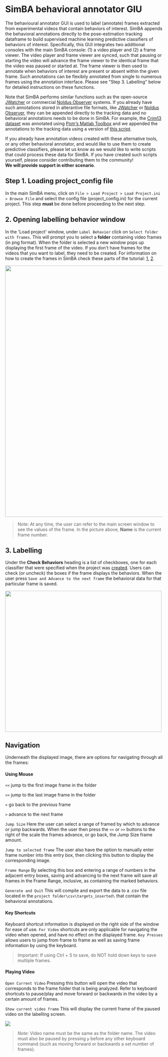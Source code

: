 # SimBA behavioral annotator GIU
The behavioural annotator GUI is used to label (annotate) frames extracted from experimental videos that contain behaviors of interest. SimBA appends the behavioral annotations directly to the pose-estimation tracking dataframe to build supervised machine learning predictive classifiers of behaviors of interest. Specifically, this GUI integrates two additional consoles with the main SimBA console: (1) a video player and (2) a frame viewer. The video player and frame viewer are synced, such that pausing or starting the video will advance the frame viewer to the identical frame that the video was paused or started at. The frame viewer is then used to annotate when behaviors of interest are present or absent within the given frame. Such annotations can be flexibily annotated from single to numerous frames using the annotation interface. Please see "Step 3. Labelling" below for detailed instructions on these functions.

Note that SimBA performs similar functions such as the open-source [JWatcher](http://www.jwatcher.ucla.edu/) or commercial [Noldus Observer](https://www.noldus.com/human-behavior-research/products/the-observer-xt) systems. If you already have such annotations stored in alterantive file formats, like [JWatcher](http://www.jwatcher.ucla.edu/) or [Noldus Observer](https://www.noldus.com/human-behavior-research/products/the-observer-xt), they can be appended directly to the tracking data and no behavioral annotations needs to be done in SimBA. For example, the [Crim13 dataset](http://www.vision.caltech.edu/Video_Datasets/CRIM13/CRIM13/Main.html) was annotated using [Piotr’s Matlab Toolbox](https://github.com/pdollar/toolbox) and we appended the annotations to the tracking data using a version of [this script](https://github.com/sgoldenlab/simba/blob/master/misc/Caltech_2_DLC.py). 

If you already have annotation videos created with these alternative tools, or any other behavioral annotator, and would like to use them to create predictive classifiers, please let us know as we would like to write scripts that could process these data for SimBA. If you have created such scripts yourself, please consider contributing them to the community!  
**We will provide support in either scenario**.

## Step 1. Loading project_config file 
In the main SimBA menu, click on `File > Load Project > Load Project.ini > Browse File` and select the config file (project_config.ini) for the current project. This step **must** be done before proceeding to the next step.

## 2. Opening labelling behavior window
In the 'Load project' window, under `Label Behavior` click on `Select folder with frames`. This will prompt you to select a **folder** containing video frames (in png format). When the folder is selected a new window pops up displaying the first frame of the video. If you don't have frames for the videos that you want to label, they need to be created. For information on how to create the frames in SimBA check these parts of the tutorial: [1](https://github.com/sgoldenlab/simba/blob/master/docs/Tutorial_tools.md#extract-frames), [2](https://github.com/sgoldenlab/simba/blob/master/docs/tutorial.md#step-4-extract-frames-into-project-folder). 

<img src="https://github.com/sgoldenlab/simba/blob/master/images/labellingtable.PNG" width="752" height="802" />

> Note: At any time, the user can refer to the main screen window to see the values of the frame. In the picture above, **Name** is the current frame number.

## 3. Labelling 
Under the **Check Behaviors** heading is a list of checkboxes, one for each classifier that were specified when the project was [created](https://github.com/sgoldenlab/simba/blob/master/docs/tutorial.md#part-1-create-a-new-project-1). Users can check (or uncheck) the boxes if the frame displays the behaviors. When the user press `Save and Advance to the next frame` the behavioral data for that particular frame is saved. 

<img src="https://github.com/sgoldenlab/simba/blob/master/images/labelling_mainscreen.PNG" width="500" height="450" />

## Navigation
Underneath the displayed image, there are options for navigating through all the frames:

#### Using Mouse

`<<` jump to the first image frame in the folder 

`>>` jump to the last image frame in the folder

`<` go back to the previous frame 

`>` advance to the next frame 

`Jump Size` Here the user can select a range of framed by which to advance or jump backwards. When the user then press the `<<` or `>>` buttons to the right of the scale the frames advance, or go back, the Jump Size frame amount. 

`Jump to selected frame` The user also have the option to manually enter frame number into this entry box, then clicking this button to display the corresponding image.

`Frame Range` By selecting this box and entering a range of numbers in the adjacent entry boxes, saving and advancing to the next frame will save all frames in the Frame Range, inclusive, as containing the marked behaviors. 

`Generate and Quit` This will compile and export the data to a .csv file located in the `project folder\csv\targets_inserted\` that contain the behavioral annotations. 

#### Key Shortcuts 

Keyboard shortcut information is displayed on the right side of the window for ease of use. 
`For Video` shortcuts are only applicable for navigating the video when opened, and have no effect on the displayed frame. 
`Key Presses` allows users to jump from frame to frame as well as saving frame information by using the keyboard. 
> Important: If using Ctrl + S to save, do NOT hold down keys to save multiple frames.

#### Playing Video
`Open Current Video` Pressing this button will open the video that corresponds to the frame folder that is being analyzed. Refer to keyboard shortcuts to pause/play and move forward or backwards in the video by a certain amount of frames.

`Show current video frame` This will display the current frame of the paused video on the labelling screen.

![](https://github.com/sgoldenlab/tkinter_test/blob/master/images/openingvideo.gif)
> *Note*: Video name must be the same as the folder name. The video must also be paused by pressing `p` before any other keyboard command (such as moving forward or backwards a set number of frames). 



